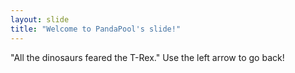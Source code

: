```yaml
---
layout: slide
title: "Welcome to PandaPool's slide!"
---
```

"All the dinosaurs feared the T-Rex."
Use the left arrow to go back!
